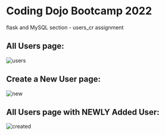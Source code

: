 # Coding Dojo Bootcamp 2022
flask and MySQL section - users_cr assignment

## All Users page:

![users](https://user-images.githubusercontent.com/99504059/176941957-42e4434e-a0a0-4824-8647-7cc5144d17ab.png)

## Create a New User page:

![new](https://user-images.githubusercontent.com/99504059/176941975-bba11829-4642-40cf-a66f-5e183986516f.png)

## All Users page with NEWLY Added User:

![created](https://user-images.githubusercontent.com/99504059/176942005-e1679a48-c67f-4d30-8ab9-98240c53e3a1.png)
